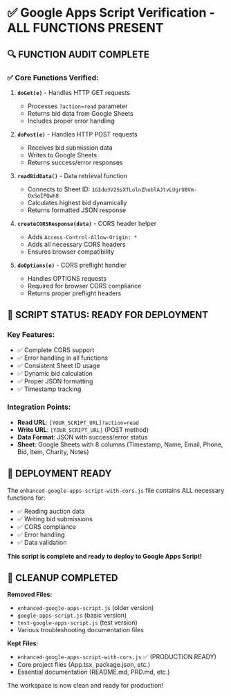 # ✅ Google Apps Script Verification - ALL FUNCTIONS PRESENT

## 🔍 **FUNCTION AUDIT COMPLETE**

### **✅ Core Functions Verified:**

1. **`doGet(e)`** - Handles HTTP GET requests
   - Processes `?action=read` parameter
   - Returns bid data from Google Sheets
   - Includes proper error handling

2. **`doPost(e)`** - Handles HTTP POST requests  
   - Receives bid submission data
   - Writes to Google Sheets
   - Returns success/error responses

3. **`readBidData()`** - Data retrieval function
   - Connects to Sheet ID: `1GIde3V2SsXTLolnZhoblAJtvLUgrU8Vm-OxSoIPQwh8`
   - Calculates highest bid dynamically
   - Returns formatted JSON response

4. **`createCORSResponse(data)`** - CORS header helper
   - Adds `Access-Control-Allow-Origin: *`
   - Adds all necessary CORS headers
   - Ensures browser compatibility

5. **`doOptions(e)`** - CORS preflight handler
   - Handles OPTIONS requests
   - Required for browser CORS compliance
   - Returns proper preflight headers

## 🎯 **SCRIPT STATUS:** READY FOR DEPLOYMENT

### **Key Features:**
- ✅ Complete CORS support
- ✅ Error handling in all functions  
- ✅ Consistent Sheet ID usage
- ✅ Dynamic bid calculation
- ✅ Proper JSON formatting
- ✅ Timestamp tracking

### **Integration Points:**
- **Read URL**: `[YOUR_SCRIPT_URL]?action=read`
- **Write URL**: `[YOUR_SCRIPT_URL]` (POST method)
- **Data Format**: JSON with success/error status
- **Sheet**: Google Sheets with 8 columns (Timestamp, Name, Email, Phone, Bid, Item, Charity, Notes)

## 🚀 **DEPLOYMENT READY**

The `enhanced-google-apps-script-with-cors.js` file contains ALL necessary functions for:
- ✅ Reading auction data
- ✅ Writing bid submissions  
- ✅ CORS compliance
- ✅ Error handling
- ✅ Data validation

**This script is complete and ready to deploy to Google Apps Script!**

## 🧹 **CLEANUP COMPLETED**

**Removed Files:**
- `enhanced-google-apps-script.js` (older version)
- `google-apps-script.js` (basic version)  
- `test-google-apps-script.js` (test version)
- Various troubleshooting documentation files

**Kept Files:**
- `enhanced-google-apps-script-with-cors.js` ✅ (PRODUCTION READY)
- Core project files (App.tsx, package.json, etc.)
- Essential documentation (README.md, PRD.md, etc.)

The workspace is now clean and ready for production!